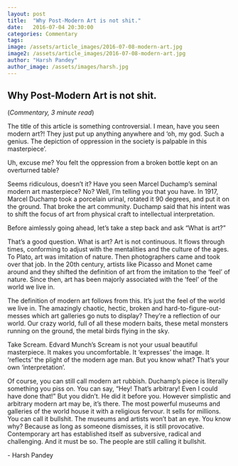 ```yaml
---
layout: post
title:  "Why Post-Modern Art is not shit."
date:   2016-07-04 20:30:00
categories: Commentary
tags: 
image: /assets/article_images/2016-07-08-modern-art.jpg
image2: /assets/article_images/2016-07-08-modern-art.jpg
author: "Harsh Pandey"
author_image: /assets/images/harsh.jpg
---
```

<h2>Why Post-Modern Art is not shit.</h2>
(<i>Commentary, 3 minute read</i>)
<p>The title of this article is something controversial. I mean, have you seen modern art?! They just put up anything anywhere and ‘oh, my god. Such a genius. The depiction of oppression in the society is palpable in this masterpiece’.</p>
<p>Uh, excuse me? You felt the oppression from a broken bottle kept on an overturned table?</p>
<p>Seems ridiculous, doesn’t it? Have you seen Marcel Duchamp’s seminal modern art masterpiece? No? Well, I’m telling you that you have. In 1917, Marcel Duchamp took a porcelain urinal, rotated it 90 degrees, and put it on the ground. That broke the art community. Duchamp said that his intent was to shift the focus of art from physical craft to intellectual interpretation.</p>
<p>Before aimlessly going ahead, let’s take a step back and ask “What is art?”</p>
<p>That’s a good question. What is art? Art is not continuous. It flows through times, conforming to adjust with the mentalities and the culture of the ages. To Plato, art was imitation of nature. Then photographers came and took over that job. In the 20th century, artists like Picasso and Monet came around and they shifted the definition of art from the imitation to the ‘feel’ of nature. Since then, art has been majorly associated with the ‘feel’ of the world we live in.</p>
<p>The definition of modern art follows from this. It’s just the feel of the world we live in. The amazingly chaotic, hectic, broken and hard-to-figure-out-messes which art galleries go nuts to display? They’re a reflection of our world. Our crazy world, full of all these modern baits, these metal monsters running on the ground, the metal birds flying in the sky.</p>
<p>Take Scream. Edvard Munch’s Scream is not your usual beautiful masterpiece. It makes you uncomfortable. It ‘expresses’ the image. It ‘reflects’ the plight of the modern age man. But you know what? That’s your own ‘interpretation’.</p>
<p>Of course, you can still call modern art rubbish. Duchamp’s piece is literally something you piss on. You can say, “Hey! That’s arbitrary! Even I could have done that!” But you didn’t. He did it before you. However simplistic and arbitrary modern art may be, it’s there. The most powerful museums and galleries of the world house it with a religious fervour. It sells for millions. You can call it bullshit. The museums and artists won’t bat an eye. You know why? Because as long as someone dismisses, it is still provocative. Contemporary art has established itself as subversive, radical and challenging. And it must be so. The people are still calling it bullshit.</p>
<p>- Harsh Pandey</p>